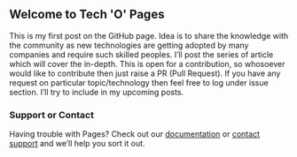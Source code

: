 ## Welcome to Tech 'O' Pages

This is my first post on the GitHub page. Idea is to share the knowledge with the community as new technologies are getting adopted by many companies and require such skilled peoples. I’ll post the series of article which will cover the in-depth. This is open for a contribution, so whosoever would like to contribute then just raise a PR (Pull Request).  If you have any request on particular topic/technology then feel free to log under issue section. I’ll try to include in my upcoming posts.



### Support or Contact

Having trouble with Pages? Check out our [documentation](https://help.github.com/categories/github-pages-basics/) or [contact support](https://github.com/contact) and we’ll help you sort it out.
